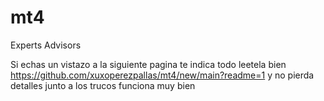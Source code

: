 # mt4
Experts Advisors

Si echas un vistazo  a la siguiente pagina te indica todo leetela bien https://github.com/xuxoperezpallas/mt4/new/main?readme=1 y no pierda detalles junto a los trucos funciona muy bien
